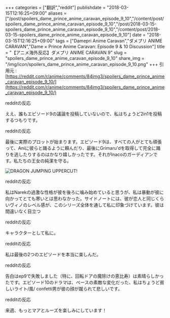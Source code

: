 +++
categories = ["翻訳","reddit"]
publishdate = "2018-03-15T12:16:25+09:00"
aliases = ["/post/spoilers_dame_prince_anime_caravan_episode_9_10","/content/post/spoilers_dame_prince_anime_caravan_episode_9_10","/post/2018-03-15-spoilers_dame_prince_anime_caravan_episode_9_10","/content/post/2018-03-15-spoilers_dame_prince_anime_caravan_episode_9_10"]
date = "2018-03-15T12:16:25+09:00"
tags = ["Damepri Anime Caravan","ダメプリ ANIME CARAVAN","Dame × Prince Anime Caravan: Episode 9 &amp; 10 Discussion"]
title = "【アニメ海外反応】ダメプリ ANIME CARAVAN 9"
slug = "spoilers_dame_prince_anime_caravan_episode_9_10"
share_img = "/img/icon/spoilers_dame_prince_anime_caravan_episode_9_10.png"
+++
引用元 : [https://reddit.com/r/anime/comments/84img3/spoilers_dame_prince_anime_caravan_episode_9_10/](https://reddit.com/r/anime/comments/84img3/spoilers_dame_prince_anime_caravan_episode_9_10/)

<p><span class="reddit-comment">redditの反応</span></p>ええ、誰もエピソード9の議論を投稿していないので、私はちょうど2in1を投稿するつもりです。

<p><span class="reddit-comment">redditの反応</span></p>最後に実際のプロットが始まります。エピソード9は、すべての人がとても頑張って、Aniに彼らと踊るように頼んだり、最後にGrimaru'dを取得して完全に踊りを逃したりするのはかなり嬉しかったです。それがInacoのガーディアンです。私たちの王女の純潔を守る。

![DRAGON JUMPING UPPERCUT!](https://i.imgur.com/z50fphj.png)

<p><span class="reddit-comment">redditの反応</span></p>私はNarekの過激な性格が彼を後ろに噛み始めていると思うが、私は暴動が彼に向かってとても寒いとは思わなかった。サイドノートには、彼が恋人と同じくらいヴィノのレベル感が、このシリーズ全体を通して私に印象づけています。彼は間違いなく目立つ

<p><span class="reddit-comment">redditの反応</span></p>キャラクターとして私に。

<p><span class="reddit-comment">redditの反応</span></p>私は最後の2つのエピソードを本当に楽しんだ。

<p><span class="reddit-comment">redditの反応</span></p>告白はep9で失敗しました（特に、回転ドアの魔除けの恵比寿）は素晴らしかったです。エピソード10のドラマは、ペースの素敵な変化だった、私はちょうど貧しいライト/風/ confetti男が彼の顔が蹴られて悲しいです。

<p><span class="reddit-comment">redditの反応</span></p>来週、もっとマアとルーズを楽しみにしています！
